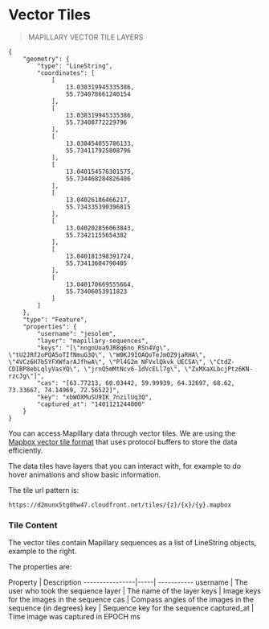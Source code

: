 
# Vector Tiles

> MAPILLARY VECTOR TILE LAYERS



```
{
    "geometry": {
        "type": "LineString",
        "coordinates": [
            [
                13.038319945335386,
                55.734078661240154
            ],
            [
                13.038319945335386,
                55.73408772229796
            ],
            [
                13.038454055786133,
                55.734117925808796
            ],
            [
                13.040154576301575,
                55.734468284826406
            ],
            [
                13.04026186466217,
                55.734335390396815
            ],
            [
                13.040202856063843,
                55.73421155654382
            ],
            [
                13.040181398391724,
                55.73413604790405
            ],
            [
                13.040170669555664,
                55.73406053911823
            ]
        ]
    },
    "type": "Feature",
    "properties": {
        "username": "jesolem",
        "layer": "mapillary-sequences",
        "keys": "[\"nngnUoa9JR8q6no_RSn4Vg\", \"tU2JRf2oPQA5oTIfNmuG3Q\", \"W0KJ9IOAQoTeJmOZ9jaRHA\", \"4VCz6H7b5YFXWfarAJfhwA\", \"Pl4G2m_NFVxlQkvk_UECSA\", \"CtdZ-CDIBP8ebLqlyVasYQ\", \"jrnQ5mMtNcv6-1dVcELl7g\", \"ZxMXaXLbcjPtz6KN-rzcJg\"]",
        "cas": "[63.77213, 60.03442, 59.99939, 64.32697, 68.62, 73.33667, 74.14969, 72.56522]",
        "key": "xbWOXMuSU9IK_7nzilUq3Q",
        "captured_at": "1401121244000"
    }
}
```

>


You can access Mapillary data through vector tiles. We are using the [Mapbox vector tile format](https://github.com/mapbox/vector-tile-spec) that uses protocol buffers to store the data efficiently.

The data tiles have layers that you can interact with, for example to do hover animations and show basic information.

The tile url pattern is:

`https://d2munx5tg0hw47.cloudfront.net/tiles/{z}/{x}/{y}.mapbox`

### Tile Content

The vector tiles contain Mapillary sequences as a list of LineString objects, example to the right.

The properties are:

Property | Description
----------------|-----| -----------
username | The user who took the sequence
layer | The name of the layer
keys | Image keys for the images in the sequence
cas | Compass angles of the images in the sequence (in degrees)
key | Sequence key for the sequence
captured_at | Time image was captured in EPOCH ms
